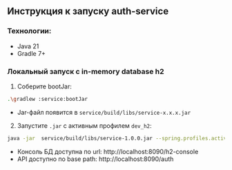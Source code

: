 ## Инструкция к запуску auth-service

### Технологии:

- Java 21
- Gradle 7+

### Локальный запуск с in-memory database h2

1. Соберите bootJar: 
```bash
.\gradlew :service:bootJar
```
   - Jar-файл появится в `service/build/libs/service-x.x.x.jar`

2. Запустите `.jar` с активным профилем `dev_h2`: 
```bash
java -jar  service/build/libs/service-1.0.0.jar --spring.profiles.active=dev_h2
```

- Консоль БД доступна по url: http://localhost:8090/h2-console
- API доступно по base path: http://localhost:8090/auth

